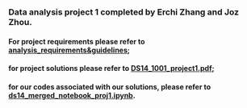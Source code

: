### Data analysis project 1 completed by Erchi Zhang and Joz Zhou. <br />
#### For project requirements please refer to [analysis_requirements&guidelines](/analysis_requirements&guidelines);<br/>
#### for project solutions please refer to [DS14_1001_project1.pdf](/DS14_1001_project1.pdf);<br/>
#### for our codes associated with our solutions, please refer to [ds14_merged_notebook_proj1.ipynb](/ds14_merged_notebook_proj1.ipynb).

